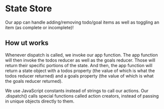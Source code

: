 # State Store

Our app can handle adding/removing todo/goal items as well as toggling an item (as complete or incomplete)!

## How ut works

Whenever dispatch is called, we invoke our app function. The app function will then invoke the todos reducer as well as the goals reducer. Those will return their specific portions of the state. And then, the app function will return a state object with a todos property (the value of which is what the todos reducer returned) and a goals property (the value of which is what the goals reducer returned).

We use JavaScript constants instead of strings to call our actions.
Our .dispatch() calls special functions called action creators, instead of passing in unique objects directly to them.
